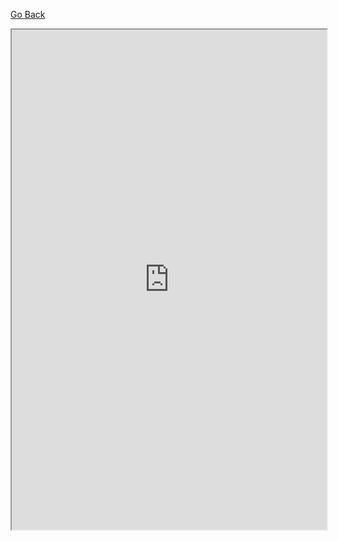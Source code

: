 [Go Back](/staff)

<iframe src="https://phuwatthepro.github.io/montetesting/ampiongamestetris" width="100%" height="800"></iframe>
